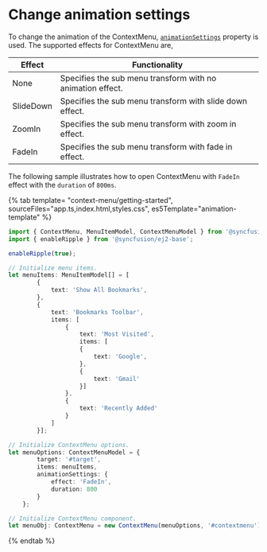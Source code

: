 # Change animation settings

To change the animation of the ContextMenu, [`animationSettings`](../../api/context-menu/menuAnimationSettingsModel) property is used. The supported effects for ContextMenu are,

| Effect | Functionality |
| ------------ | ----------------------- |
| None | Specifies the sub menu transform with no animation effect. |
| SlideDown | Specifies the sub menu transform with slide down effect. |
| ZoomIn | Specifies the sub menu transform with zoom in effect. |
| FadeIn | Specifies the sub menu transform with fade in effect. |

The following sample illustrates how to open ContextMenu with `FadeIn` effect with the `duration` of `800ms`.

{% tab template= "context-menu/getting-started", sourceFiles="app.ts,index.html,styles.css",
es5Template="animation-template" %}

```typescript
import { ContextMenu, MenuItemModel, ContextMenuModel } from '@syncfusion/ej2-navigations';
import { enableRipple } from '@syncfusion/ej2-base';

enableRipple(true);

// Initialize menu items.
let menuItems: MenuItemModel[] = [
        {
            text: 'Show All Bookmarks',
        },
        {
            text: 'Bookmarks Toolbar',
            items: [
                {
                    text: 'Most Visited',
                    items: [
                    {
                        text: 'Google',
                    },
                    {
                        text: 'Gmail'
                    }]
                },
                {
                    text: 'Recently Added'
                }
            ]
        }];

// Initialize ContextMenu options.
let menuOptions: ContextMenuModel = {
        target: '#target',
        items: menuItems,
        animationSettings: {
            effect: 'FadeIn',
            duration: 800
        }
    };

// Initialize ContextMenu component.
let menuObj: ContextMenu = new ContextMenu(menuOptions, '#contextmenu');

```

{% endtab %}
